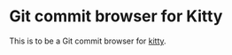 # Git commit browser for Kitty

This is to be a Git commit browser for [kitty](https://sw.kovidgoyal.net/kitty/).
